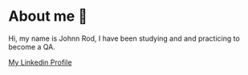 # About me 👋
Hi, my name is Johnn Rod, I have been studying and and practicing to become a QA.


[My Linkedin Profile](www.linkedin.com/in/rod-bacoto-168467332)<br/>
